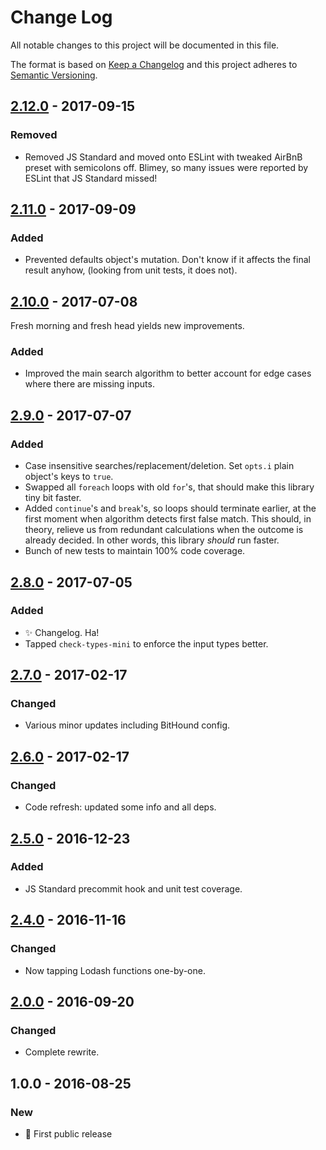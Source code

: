 # Change Log
All notable changes to this project will be documented in this file.

The format is based on [Keep a Changelog](http://keepachangelog.com/)
and this project adheres to [Semantic Versioning](http://semver.org/).

## [2.12.0] - 2017-09-15
### Removed
- Removed JS Standard and moved onto ESLint with tweaked AirBnB preset with semicolons off. Blimey, so many issues were reported by ESLint that JS Standard missed!

## [2.11.0] - 2017-09-09
### Added
- Prevented defaults object's mutation. Don't know if it affects the final result anyhow, (looking from unit tests, it does not).

## [2.10.0] - 2017-07-08

Fresh morning and fresh head yields new improvements.

### Added
- Improved the main search algorithm to better account for edge cases where there are missing inputs.

## [2.9.0] - 2017-07-07
### Added
- Case insensitive searches/replacement/deletion. Set `opts.i` plain object's keys to `true`.
- Swapped all `foreach` loops with old `for`'s, that should make this library tiny bit faster.
- Added `continue`'s and `break`'s, so loops should terminate earlier, at the first moment when algorithm detects first false match. This should, in theory, relieve us from redundant calculations when the outcome is already decided. In other words, this library _should_ run faster.
- Bunch of new tests to maintain 100% code coverage.

## [2.8.0] - 2017-07-05
### Added
- ✨ Changelog. Ha!
- Tapped `check-types-mini` to enforce the input types better.

## [2.7.0] - 2017-02-17
### Changed
- Various minor updates including BitHound config.

## [2.6.0] - 2017-02-17
### Changed
- Code refresh: updated some info and all deps.

## [2.5.0] - 2016-12-23
### Added
- JS Standard precommit hook and unit test coverage.

## [2.4.0] - 2016-11-16
### Changed
- Now tapping Lodash functions one-by-one.

## [2.0.0] - 2016-09-20
### Changed
- Complete rewrite.

## 1.0.0 - 2016-08-25
### New
- 🌟 First public release

[2.0.0]: https://github.com/codsen/easy-replace/compare/v1.0.0...v2.0.0
[2.4.0]: https://github.com/codsen/easy-replace/compare/v2.0.0...v2.4.0
[2.5.0]: https://github.com/codsen/easy-replace/compare/v2.4.0...v2.5.0
[2.6.0]: https://github.com/codsen/easy-replace/compare/v2.5.0...v2.6.0
[2.7.0]: https://github.com/codsen/easy-replace/compare/v2.6.0...v2.7.0
[2.8.0]: https://github.com/codsen/easy-replace/compare/v2.7.0...v2.8.0
[2.9.0]: https://github.com/codsen/easy-replace/compare/v2.8.0...v2.9.0
[2.10.0]: https://github.com/codsen/easy-replace/compare/v2.9.0...v2.10.0
[2.11.0]: https://github.com/codsen/easy-replace/compare/v2.10.0...v2.11.0
[2.12.0]: https://github.com/codsen/easy-replace/compare/v2.11.0...v2.12.0
